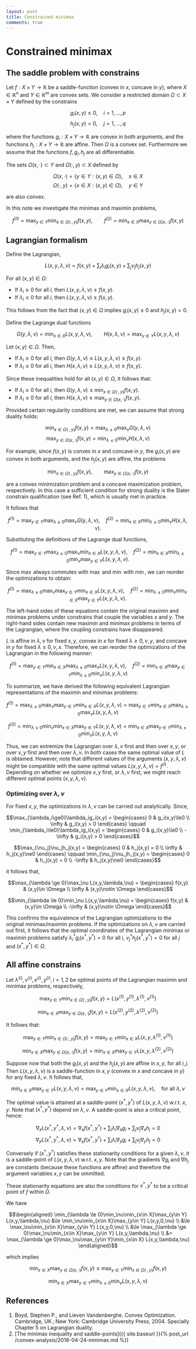 ```yaml
---
layout: post
title: Constrained minimax
comments: true
---
```

# Constrained minimax

## The saddle problem with constrains

Let $f:X\times Y\rightarrow\mathbb R$ be a saddle-function (convex in $x$, concave in $y$), where $X\in\mathbb R^n$ and $Y\in\mathbb R^m$ are convex sets. We consider a restricted domain $\Omega \subset X\times Y$ defined by the constrains

$$g_i(x,y) \le 0, \quad i= 1,\dots,p$$
$$h_j(x,y) = 0, \quad j= 1,\dots,q$$

where the functions $g_i:X\times Y\rightarrow\mathbb R$ are convex in both arguments, and the functions $h_j:X\times Y\rightarrow\mathbb R$ are affine. Then $\Omega$ is a convex set. Furthermore we assume that the functions $f,g_i,h_j$ are all differentiable.

The sets $\Omega(x,\cdot)\subset Y$ and $\Omega(\cdot,y)\subset X$ defined by

$$\Omega(x,\cdot)=\{y \in Y : (x,y) \in \Omega\},\quad x\in X$$
$$\Omega(\cdot,y)=\{x \in X : (x,y) \in \Omega\},\quad y\in Y$$

are also convex.

In this note we investigate the minimax and maximin problems,

$$f^{(1)} = \max_{y\in Y}\min_{x\in\Omega(\cdot,y)} f(x,y), \qquad
  f^{(2)} = \min_{x\in X}\max_{y\in\Omega(x,\cdot)} f(x,y)$$

## Lagrangian formalism

Define the Lagrangian,

$$L(x,y,\lambda,\nu) = f(x,y) + \sum_i\lambda_i g_i(x,y) + \sum_j\nu_j h_j(x,y)$$

For all $(x,y)\in\Omega$:

* If $\lambda_i\ge0$ for all $i$, then $L(x,y,\lambda,\nu) \le f(x,y)$.
* If $\lambda_i\le0$ for all $i$, then $L(x,y,\lambda,\nu) \ge f(x,y)$.

This follows from the fact that $(x,y)\in\Omega$ implies $g_i(x,y)\le0$ and $h_j(x,y)=0$.

Define the Lagrange dual functions

$$G(y,\lambda,\nu) = \min_{x\in X} L(x,y,\lambda,\nu), \qquad
  H(x,\lambda,\nu) = \max_{y\in Y} L(x,y,\lambda,\nu)$$

Let $(x,y)\in\Omega$. Then,

* If $\lambda_i\ge0$ for all $i$, then $G(y,\lambda,\nu) \le L(x,y,\lambda,\nu) \le f(x,y)$.
* If $\lambda_i\le0$ for all $i$, then $H(x,\lambda,\nu) \ge L(x,y,\lambda,\nu) \ge f(x,y)$.

Since these inequalities hold for all $(x,y)\in\Omega$, it follows that:

* If $\lambda_i\ge0$ for all $i$, then $G(y,\lambda,\nu) \le \min_{x\in\Omega(\cdot,y)} f(x,y)$.
* If $\lambda_i\le0$ for all $i$, then $H(x,\lambda,\nu) \ge \max_{y\in\Omega(x,\cdot)} f(x,y)$.

Provided certain regularity conditions are met, we can assume that strong duality holds:

$$\min_{x\in\Omega(\cdot,y)} f(x,y) = \max_{\lambda \ge 0} \max_\nu G(y,\lambda,\nu)$$
$$\max_{y\in\Omega(x,\cdot)} f(x,y) = \min_{\lambda \le 0} \min_\nu H(x,\lambda,\nu)$$

For example, since $f(x,y)$ is convex in $x$ and concave in $y$, the $g_i(x,y)$ are convex in both arguments, and the $h_j(x,y)$ are affine, the problems

$$\min_{x\in\Omega(\cdot,y)} f(x,y),\qquad \max_{y\in\Omega(x,\cdot)} f(x,y)$$

are a convex minimization problem and a concave maximization problem, respectively. In this case a sufficient condition for strong duality is the Slater constrain qualification (see Ref. 1), which is usually met in practice.

It follows that

$$f^{(1)} = \max_{y\in Y}\max_{\lambda \ge 0} \max_\nu G(y,\lambda,\nu),\quad
  f^{(2)} = \min_{x\in X}\min_{\lambda \le 0} \min_\nu H(x,\lambda,\nu).$$

Substituting the definitions of the Lagrange dual functions,

$$f^{(1)} = \max_{y\in Y}\max_{\lambda \ge 0}\max_\nu\min_{x\in X} L(x,y,\lambda,\nu),\quad
  f^{(2)} = \min_{x\in X}\min_{\lambda \le 0}\min_\nu\max_{y\in Y} L(x,y,\lambda,\nu).$$

Since $\max$ always commutes with $\max$ and $\min$ with $\min$, we can reorder the optimizations to obtain:

$$f^{(1)} = \max_{\lambda \ge 0}\max_\nu\max_{y\in Y}\min_{x\in X} L(x,y,\lambda,\nu),\quad
  f^{(2)} = \min_{\lambda \le 0}\min_\nu\min_{x\in X}\max_{y\in Y} L(x,y,\lambda,\nu).$$

The left-hand sides of these equations contain the original maximin and minimax problems under constrains that couple the variables $x$ and $y$. The right-hand sides contain new maximin and minimax problems in terms of the Lagrangian, where the coupling constrains have disappeared.

$L$ is affine in $\lambda,\nu$ for fixed $x,y$, convex in $x$ for fixed $\lambda\ge0,\nu,y$, and concave in $y$ for fixed $\lambda\le0,\nu,x$. Therefore, we can reorder the optimizations of the Lagrangian in the following manner:

$$f^{(1)} = \max_{y\in Y}\min_{x\in X}\max_{\lambda \ge 0}\max_\nu L(x,y,\lambda,\nu),\quad
  f^{(2)} = \min_{x\in X}\max_{y\in Y}\min_{\lambda \le 0}\min_\nu L(x,y,\lambda,\nu)$$

To summarize, we have derived the following equivalent Lagrangian representations of the maximin and minimax problems:

$$f^{(1)} = \max_{\lambda \ge 0}\max_\nu\max_{y\in Y}\min_{x\in X} L(x,y,\lambda,\nu)
= \max_{y\in Y}\min_{x\in X}\max_{\lambda \ge 0}\max_\nu L(x,y,\lambda,\nu)$$

$$f^{(2)} = \min_{\lambda \le 0}\min_\nu\min_{x\in X}\max_{y\in Y} L(x,y,\lambda,\nu)
= \min_{x\in X}\max_{y\in Y}\min_{\lambda \le 0}\min_\nu L(x,y,\lambda,\nu)$$

Thus, we can extremize the Lagrangian over $\lambda,\nu$ first and then over $x,y$, or over $x,y$ first and then over $\lambda,\nu$. In both cases the same optimal value of $L$ is obtained. However, note that different values of the arguments $(x,y,\lambda,\nu)$ might be compatible with the same optimal values $L(x,y,\lambda,\nu) = f^{(i)}$. Depending on whether we optimize $x,y$ first, or $\lambda,\nu$ first, we might reach different optimal points $(x,y,\lambda,\nu)$.

### Optimizing over $\lambda,\nu$

For fixed $x,y$, the optimizations in $\lambda,\nu$ can be carried out analytically. Since,

$$\max_{\lambda_i\ge0}\lambda_ig_i(x,y) = \begin{cases}
  0       & g_i(x,y)\le0 \\
  \infty  & g_i(x,y) > 0
\end{cases}
\qquad
\min_{\lambda_i\le0}\lambda_ig_i(x,y) = \begin{cases}
  0       & g_i(x,y)\le0 \\
  -\infty & g_i(x,y) > 0
\end{cases}$$

$$\max_{\nu_j}\nu_jh_j(x,y) = \begin{cases}
  0       & h_j(x,y) = 0 \\
  \infty  & h_j(x,y)\ne0
\end{cases}
\qquad
\min_{\nu_j}\nu_jh_j(x,y) = \begin{cases}
  0       & h_j(x,y) = 0 \\
  -\infty & h_j(x,y)\ne0
\end{cases}$$

it follows that,

$$\max_{\lambda \ge 0}\max_\nu L(x,y,\lambda,\nu) =
\begin{cases}
  f(x,y)  & (x,y)\in    \Omega \\
  \infty  & (x,y)\notin \Omega
\end{cases}$$

$$\min_{\lambda \le 0}\min_\nu L(x,y,\lambda,\nu) =
\begin{cases}
  f(x,y)  & (x,y)\in    \Omega \\
  -\infty & (x,y)\notin \Omega
\end{cases}$$

This confirms the equivalence of the Lagrangian optimizations to the original minimax/maximin problems. If the optimizations on $\lambda,\nu$ are carried out first, it follows that the optimal coordinates of the Lagrangian minimax or maximin problems satisfy $\lambda_i^* g_i(x^*,y^*) = 0$ for all $i$, $\nu_j^* h_j(x^*,y^*)=0$ for all $j$ and $(x^*,y^*)\in\Omega$.

## All affine constrains

Let $\lambda^{(i)},\nu^{(i)},x^{(i)},y^{(i)}, i=1,2$ be optimal points of the Lagrangian maximin and minimax problems, respectively,

$$\max_{y\in Y}\min_{x\in\Omega(\cdot,y)} f(x,y)
= L(x^{(1)}, y^{(1)}, \lambda^{(1)}, \nu^{(1)})$$

$$\min_{x\in X}\max_{y\in\Omega(x,\cdot)} f(x,y)
= L(x^{(2)}, y^{(2)}, \lambda^{(2)}, \nu^{(2)})$$

It follows that:

$$\max_{y\in Y}\min_{x\in\Omega(\cdot,y)} f(x,y)
= \max_{y\in Y}\min_{x\in X}L(x,y, \lambda^{(1)}, \nu^{(1)})$$

$$\min_{x\in X}\max_{y\in\Omega(x,\cdot)} f(x,y)
= \min_{x\in X}\max_{y\in Y}L(x,y, \lambda^{(2)}, \nu^{(2)})$$

Suppose now that both the $g_i(x,y)$ and the $h_j(x,y)$ are affine in $x,y$, for all $i,j$. Then $L(x,y,\lambda,\nu)$ is a saddle-function in $x,y$ (convex in $x$ and concave in $y$) for any fixed $\lambda,\nu$. It follows that,

$$\min_{x\in X}\max_{y\in Y} L(x,y,\lambda,\nu)
= \max_{y\in Y}\min_{x\in X} L(x,y,\lambda,\nu),
\quad\text{for all }\lambda,\nu$$

The optimal value is attained at a saddle-point $(x^*,y^*)$ of $L(x,y,\lambda,\nu)$ w.r.t. $x,y$. Note that $(x^*,y^*)$ depend on $\lambda,\nu$. A saddle-point is also a critical point, hence:

$$\nabla_x L(x^*,y^*,\lambda,\nu)
= \nabla_x f(x^*,y^*) + \sum_i\lambda_i\nabla_x g_i + \sum_j\nu_j\nabla_x h_j = 0$$
$$\nabla_y L(x^*,y^*,\lambda,\nu)
= \nabla_y f(x^*,y^*) + \sum_i\lambda_i\nabla_y g_i + \sum_j\nu_j\nabla_y h_j = 0$$

Conversely if $(x^*,y^*)$ satisfies these stationarity conditions for a given $\lambda,\nu$, it is a saddle-point of $L(x,y,\lambda,\nu)$ w.r.t. $x,y$. Note that the gradients $\nabla g_i$ and $\nabla h_j$ are constants (because these functions are affine) and therefore the argument variables $x,y$ can be ommitted.



These stationarity equations are also the conditions for $x^*,y^*$ to be a critical point of $f$ within $\Omega$.

We have

$$\begin{aligned}
\min_{\lambda \le 0}\min_\nu\min_{x\in X}\max_{y\in Y} L(x,y,\lambda,\nu)
&\le \min_\nu\min_{x\in X}\max_{y\in Y} L(x,y,0,\nu) \\
&\le \max_\nu\min_{x\in X}\max_{y\in Y} L(x,y,0,\nu) \\
&\le \max_{\lambda \ge 0}\max_\nu\min_{x\in X}\max_{y\in Y} L(x,y,\lambda,\nu) \\
&=   \max_{\lambda \ge 0}\max_\nu\max_{y\in Y}\min_{x\in X} L(x,y,\lambda,\nu)
\end{aligned}$$

which implies

$$\min_{x\in X}\max_{y\in\Omega(x,\cdot)} f(x,y) \le
  \max_{y\in Y}\min_{x\in\Omega(\cdot,y)} f(x,y)$$

$$\min_{x\in X}\max_{y\in Y}\min_{\lambda \le 0}\min_\nu L(x,y,\lambda,\nu)
$$

## References

1. Boyd, Stephen P., and Lieven Vandenberghe. Convex Optimization. Cambridge, UK ; New York: Cambridge University Press, 2004. Specially Chapter 5 on Lagrangian duality.
2. [The minimax inequality and saddle-points]({{ site.baseurl }}{% post_url /convex-analysis/2018-04-24-minimax.md %})
